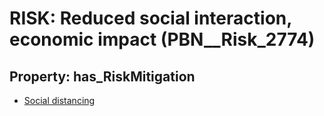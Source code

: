 # RISK: __Reduced social interaction, economic impact__ (PBN__Risk_2774)

## Property: has_RiskMitigation

* [Social distancing](PBN__Mitigation_2)

